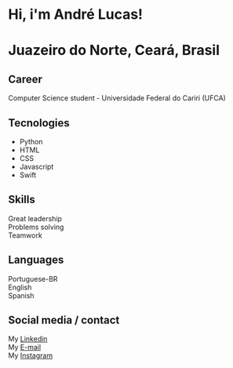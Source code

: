 <h1>Hi, i'm André Lucas!<h1>

Juazeiro do Norte, Ceará, Brasil

## Career

Computer Science student - Universidade Federal do Cariri (UFCA)

## Tecnologies
<ul>
  <li>Python</li>
  <li>HTML</li>
  <li>CSS</li>
  <li>Javascript</li>
  <li>Swift</li>
</ul>

## Skills

Great leadership <br>
Problems solving <br>
Teamwork

## Languages

Portuguese-BR <br>
English <br>
Spanish

## Social media / contact

My [Linkedin](https://www.linkedin.com/in/andré-lima-6a03a6304/)<br>
My [E-mail](andrelucascrvg@gmail.com) <br>
My [Instagram](https://www.instagram.com/lucascrvg23/)
